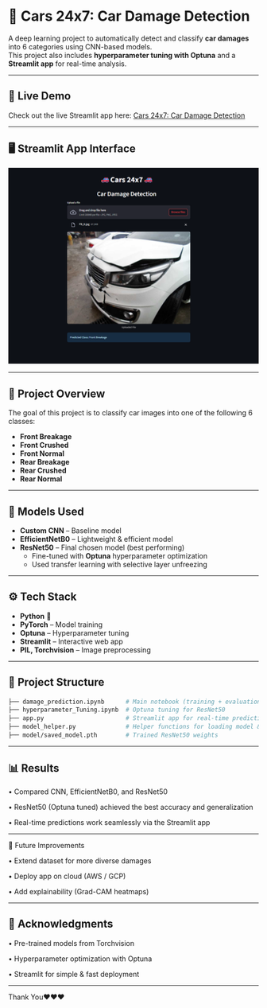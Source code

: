 # 🚗 Cars 24x7: Car Damage Detection  

A deep learning project to automatically detect and classify **car damages** into 6 categories using CNN-based models.  
This project also includes **hyperparameter tuning with Optuna** and a **Streamlit app** for real-time analysis.  

---

## 📸 Live Demo

Check out the live Streamlit app here: [Cars 24x7: Car Damage Detection](https://cars-24x7-car-damage-prediction-4brstu74jcammbugjw6wr6.streamlit.app/)

---

## 🖥️ Streamlit App Interface

![App Screenshot](https://github.com/prabalpkd/Cars-24X7-Car-Damage-Prediction/blob/main/App_Interface.png)


---

## 📌 Project Overview  

The goal of this project is to classify car images into one of the following 6 classes:  
- **Front Breakage**  
- **Front Crushed**  
- **Front Normal**  
- **Rear Breakage**  
- **Rear Crushed**  
- **Rear Normal**  

---

## 🧠 Models Used  

- **Custom CNN** – Baseline model  
- **EfficientNetB0** – Lightweight & efficient model  
- **ResNet50** – Final chosen model (best performing)  
  - Fine-tuned with **Optuna** hyperparameter optimization  
  - Used transfer learning with selective layer unfreezing  

---

## ⚙️ Tech Stack  

- **Python** 🐍  
- **PyTorch** – Model training  
- **Optuna** – Hyperparameter tuning  
- **Streamlit** – Interactive web app  
- **PIL, Torchvision** – Image preprocessing  

---

## 📂 Project Structure  

```bash
├── damage_prediction.ipynb      # Main notebook (training + evaluation)
├── hyperparameter_Tuning.ipynb  # Optuna tuning for ResNet50
├── app.py                       # Streamlit app for real-time predictions
├── model_helper.py              # Helper functions for loading model & inference
├── model/saved_model.pth        # Trained ResNet50 weights
```

---

## 📊 Results

•  Compared CNN, EfficientNetB0, and ResNet50

•  ResNet50 (Optuna tuned) achieved the best accuracy and generalization

•  Real-time predictions work seamlessly via the Streamlit app

---

📌 Future Improvements

•  Extend dataset for more diverse damages

•  Deploy app on cloud (AWS / GCP)

•  Add explainability (Grad-CAM heatmaps)

---

## 🙌 Acknowledgments

•  Pre-trained models from Torchvision

•  Hyperparameter optimization with Optuna

•  Streamlit for simple & fast deployment

---

Thank You❤️❤️❤️
